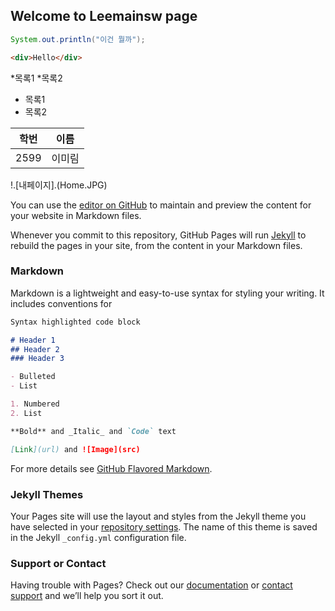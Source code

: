 ## Welcome to Leemainsw page
``` java
System.out.println("이건 뭘까");
```

```html
<div>Hello</div>
```

*목록1
*목록2

- 목록1
- 목록2

|학번|이름|
|----|----|
|2599|이미림|

!.[내페이지].(Home.JPG)


You can use the [editor on GitHub](https://github.com/Leemainsw/Leemainsw.github.io/edit/master/index.md) to maintain and preview the content for your website in Markdown files.

Whenever you commit to this repository, GitHub Pages will run [Jekyll](https://jekyllrb.com/) to rebuild the pages in your site, from the content in your Markdown files.

### Markdown

Markdown is a lightweight and easy-to-use syntax for styling your writing. It includes conventions for

```markdown
Syntax highlighted code block

# Header 1
## Header 2
### Header 3

- Bulleted
- List

1. Numbered
2. List

**Bold** and _Italic_ and `Code` text

[Link](url) and ![Image](src)
```

For more details see [GitHub Flavored Markdown](https://guides.github.com/features/mastering-markdown/).

### Jekyll Themes

Your Pages site will use the layout and styles from the Jekyll theme you have selected in your [repository settings](https://github.com/Leemainsw/Leemainsw.github.io/settings). The name of this theme is saved in the Jekyll `_config.yml` configuration file.

### Support or Contact

Having trouble with Pages? Check out our [documentation](https://help.github.com/categories/github-pages-basics/) or [contact support](https://github.com/contact) and we’ll help you sort it out.
